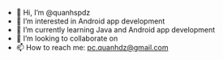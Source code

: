 - 👋 Hi, I’m @quanhspdz
- 👀 I’m interested in Android app development
- 🌱 I’m currently learning Java and Android app development
- 💞️ I’m looking to collaborate on
- 📫 How to reach me: pc.quanhdz@gmail.com

<!---
quanhspdz/quanhspdz is a ✨ special ✨ repository because its `README.md` (this file) appears on your GitHub profile.
You can click the Preview link to take a look at your changes.
--->
